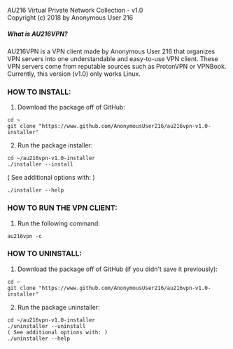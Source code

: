 AU216 Virtual Private Network Collection - v1.0        
Copyright (c) 2018 by Anonymous User 216
##### What is AU216VPN?
AU216VPN is a VPN client made by Anonymous User 216 that organizes VPN servers into one understandable and easy-to-use VPN client. These VPN servers come from reputable sources such as ProtonVPN or VPNBook. Currently, this version (v1.0) only works Linux.

### HOW TO INSTALL:
1. Download the package off of GitHub:
```
cd ~
git clone "https://www.github.com/AnonymousUser216/au216vpn-v1.0-installer"
```

2. Run the package installer:
```
cd ~/au216vpn-v1.0-installer
./installer --install
```
( See additional options with: )
```
./installer --help
```



### HOW TO RUN THE VPN CLIENT:
1. Run the following command:
```
au216vpn -c
```



### HOW TO UNINSTALL:

1. Download the package off of GitHub (if you didn't save it previously):
```
cd ~
git clone "https://www.github.com/AnonymousUser216/au216vpn-v1.0-installer"
```

2. Run the package uninstaller:
```
cd ~/au216vpn-v1.0-installer
./uninstaller --uninstall
( See additional options with: )
./uninstaller --help
```
